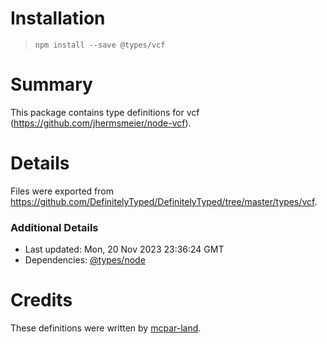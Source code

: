 # Installation
> `npm install --save @types/vcf`

# Summary
This package contains type definitions for vcf (https://github.com/jhermsmeier/node-vcf).

# Details
Files were exported from https://github.com/DefinitelyTyped/DefinitelyTyped/tree/master/types/vcf.

### Additional Details
 * Last updated: Mon, 20 Nov 2023 23:36:24 GMT
 * Dependencies: [@types/node](https://npmjs.com/package/@types/node)

# Credits
These definitions were written by [mcpar-land](https://github.com/mcpar-land).
